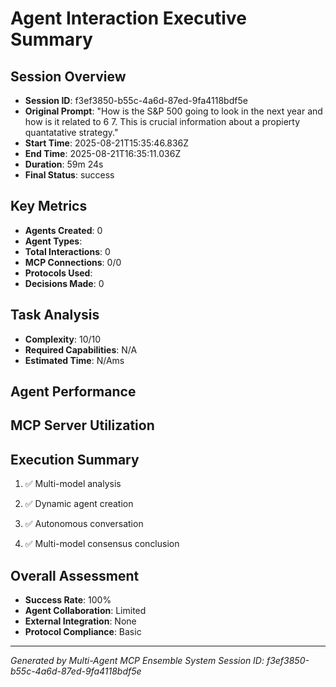 # Agent Interaction Executive Summary

## Session Overview
- **Session ID**: f3ef3850-b55c-4a6d-87ed-9fa4118bdf5e
- **Original Prompt**: "How is the S&P 500 going to look in the next year and how is it related to 6 7. This is crucial information about a propierty quantatative strategy."
- **Start Time**: 2025-08-21T15:35:46.836Z
- **End Time**: 2025-08-21T16:35:11.036Z
- **Duration**: 59m 24s
- **Final Status**: success

## Key Metrics
- **Agents Created**: 0
- **Agent Types**: 
- **Total Interactions**: 0
- **MCP Connections**: 0/0
- **Protocols Used**: 
- **Decisions Made**: 0

## Task Analysis
- **Complexity**: 10/10
- **Required Capabilities**: N/A
- **Estimated Time**: N/Ams

## Agent Performance


## MCP Server Utilization


## Execution Summary

1. ✅ Multi-model analysis

2. ✅ Dynamic agent creation

3. ✅ Autonomous conversation

4. ✅ Multi-model consensus conclusion


## Overall Assessment
- **Success Rate**: 100%
- **Agent Collaboration**: Limited
- **External Integration**: None
- **Protocol Compliance**: Basic

---
*Generated by Multi-Agent MCP Ensemble System*
*Session ID: f3ef3850-b55c-4a6d-87ed-9fa4118bdf5e*

